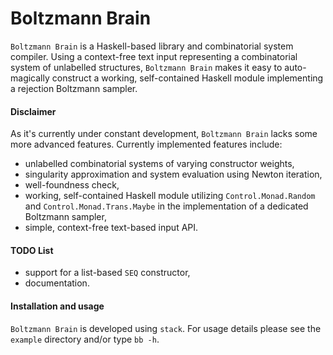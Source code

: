 # Boltzmann Brain

```Boltzmann Brain``` is a Haskell-based library and combinatorial system
compiler. Using a context-free text input representing a combinatorial system of
unlabelled structures, ```Boltzmann Brain``` makes it easy to auto-magically
construct a working, self-contained Haskell module implementing a rejection
Boltzmann sampler.

#### Disclaimer
As it's currently under constant development, ```Boltzmann Brain``` lacks some
more advanced features. Currently implemented features include:
- unlabelled combinatorial systems of varying constructor weights,
- singularity approximation and system evaluation using Newton iteration,
- well-foundness check,
- working, self-contained Haskell module utilizing ```Control.Monad.Random```
  and ```Control.Monad.Trans.Maybe``` in the implementation of a dedicated
Boltzmann sampler,
- simple, context-free text-based input API.

#### TODO List
- support for a list-based ```SEQ``` constructor,
- documentation.

#### Installation and usage
```Boltzmann Brain``` is developed using ```stack```. For usage details please
see the ```example``` directory and/or type ```bb -h```.
